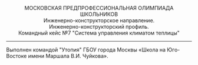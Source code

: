 <div align="center">МОСКОВСКАЯ ПРЕДПРОФЕССИОНАЛЬНАЯ ОЛИМПИАДА ШКОЛЬНИКОВ <br>Инженерно-конструкторское направление. <br>Инженерно-конструкторский профиль.<br>Командный кейс №7 "Система управления климатом теплицы" </div>

<hr>

Выполнен командой "Утопия" ГБОУ города Москвы «Школа на Юго-Востоке имени Маршала В.И. Чуйкова».
